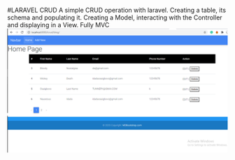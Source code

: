 #LARAVEL CRUD
A simple CRUD operation with laravel.
Creating a table, its schema and populating it. 
Creating a Model, interacting with the Controller and displaying in a View. 
Fully MVC
![Image of HomePage](screenshots/image.png)
